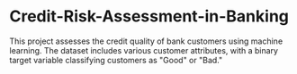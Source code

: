 # Credit-Risk-Assessment-in-Banking
This project assesses the credit quality of bank customers using machine learning.
The dataset includes various customer attributes, with a binary target variable
classifying customers as "Good" or "Bad."
